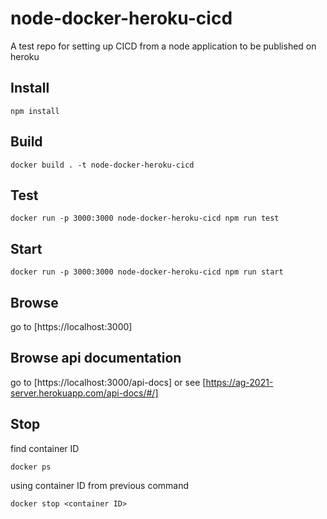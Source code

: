 # node-docker-heroku-cicd

A test repo for setting up CICD from a node application to be published on heroku

## Install

``` shell script
npm install
```

## Build

``` shell script
docker build . -t node-docker-heroku-cicd
```

## Test

``` shell script
docker run -p 3000:3000 node-docker-heroku-cicd npm run test  
```

## Start

``` shell script
docker run -p 3000:3000 node-docker-heroku-cicd npm run start
```

## Browse

go to [https://localhost:3000]

## Browse api documentation

go to [https://localhost:3000/api-docs] or see [https://ag-2021-server.herokuapp.com/api-docs/#/]


## Stop

find container ID

``` shell script
docker ps
```

using container ID from previous command

``` shell script
docker stop <container ID>
```